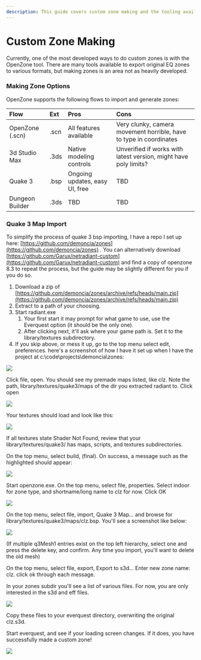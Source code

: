 ```yaml
---
description: This guide covers custom zone making and the tooling available
---
```


# Custom Zone Making

Currently, one of the most developed ways to do custom zones is with the OpenZone tool. There are many tools available to export original EQ zones to various formats, but making zones is an area not as heavily developed. 

### Making Zone Options

OpenZone supports the following flows to import and generate zones:

| Flow | Ext | Pros | Cons |
| :--- | :--- | :--- | :--- |
| OpenZone (.scn) | .scn | All features available | Very clunky, camera movement horrible, have to type in coordinates |
| 3d Studio Max | .3ds | Native modeling controls | Unverified if works with latest version, might have poly limits? |
| Quake 3 | .bsp | Ongoing updates, easy UI, free | TBD |
| Dungeon Builder | .3ds | TBD | TBD |

### Quake 3 Map Import

To simplify the process of quake 3 bsp importing, I have a repo I set up here: [https://github.com/demoncia/zones](https://github.com/demoncia/zones) . You can alternatively download [https://github.com/Garux/netradiant-custom](https://github.com/Garux/netradiant-custom) and find a copy of openzone 8.3 to repeat the process, but the guide may be slightly different for you if you do so.

1. Download a zip of [https://github.com/demoncia/zones/archive/refs/heads/main.zip](https://github.com/demoncia/zones/archive/refs/heads/main.zip)
2. Extract to a path of your choosing. 
3. Start radiant.exe
   1. Your first start it may prompt for what game to use, use the Everquest option (it should be the only one).
   2. After clicking next, it'll ask where your game path is. Set it to the library/textures subdirectory.
4. If you skip above, or mess it up, go to the top menu select edit, preferences. here's a screenshot of how I have it set up when I have the project at c:\code\projects\demoncia\zones: 

![](../../../gitbook/assets/image%20%2825%29.png)

Click file, open. You should see my premade maps listed, like clz. Note the path, library/textures/quake3/maps of the dir you extracted radiant to. Click open

![](../../../gitbook/assets/image%20%2824%29.png)

Your textures should load and look like this:

![](../../../gitbook/assets/image%20%2822%29.png)

If all textures state Shader Not Found, review that your library/textures/quake3/ has maps, scripts, and textures subdirectories.

On the top menu, select build, (final). On success, a message such as the highlighted should appear: 

![](../../../gitbook/assets/image%20%2823%29.png)

Start openzone.exe. On the top menu, select file, properties. Select indoor for zone type, and shortname/long name to clz for now. Click OK

![](../../../gitbook/assets/image%20%2811%29.png)

On the top menu, select file, import, Quake 3 Map... and browse for library/textures/quake3/maps/clz.bsp. You'll see a screenshot like below:

![](../../../gitbook/assets/image%20%2821%29.png)

(If multiple q3Mesh1 entries exist on the top left hierarchy, select one and press the delete key, and confirm. Any time you import, you'll want to delete the old mesh)

On the top menu, select file, export, Export to s3d... Enter new zone name: clz. click ok through each message.

In your zones subdir you'll see a list of various files. For now, you are only interested in the s3d and eff files.

![](../../../gitbook/assets/image%20%2820%29.png)

Copy these files to your everquest directory, overwriting the original clz.s3d.

Start everquest, and see if your loading screen changes. If it does, you have successfully made a custom zone! 

![](../../../gitbook/assets/image%20%2826%29.png)

